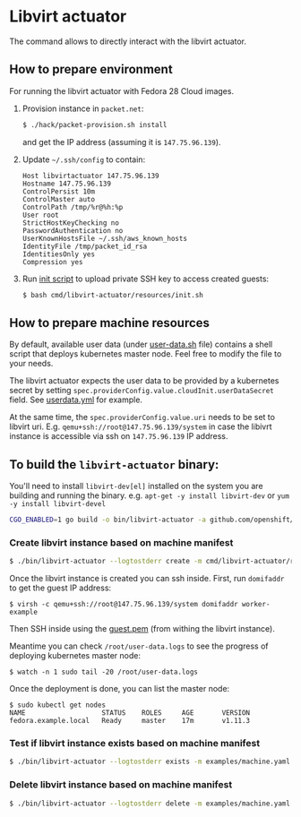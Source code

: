 # Libvirt actuator

The command allows to directly interact with the libvirt actuator.

## How to prepare environment

For running the libvirt actuator with Fedora 28 Cloud images.

1. Provision instance in `packet.net`:
   ```sh
   $ ./hack/packet-provision.sh install
   ```
   and get the IP address (assuming it is `147.75.96.139`).

1. Update ``~/.ssh/config`` to contain:
   ```
   Host libvirtactuator 147.75.96.139
   Hostname 147.75.96.139
   ControlPersist 10m
   ControlMaster auto
   ControlPath /tmp/%r@%h:%p
   User root
   StrictHostKeyChecking no
   PasswordAuthentication no
   UserKnownHostsFile ~/.ssh/aws_known_hosts
   IdentityFile /tmp/packet_id_rsa
   IdentitiesOnly yes
   Compression yes
   ```

1. Run [init script](resources/init.sh) to upload private SSH key to access created guests:

   ```sh
   $ bash cmd/libvirt-actuator/resources/init.sh
   ```

## How to prepare machine resources

By default, available user data (under [user-data.sh](resources/user-data.sh) file)
contains a shell script that deploys kubernetes master node.
Feel free to modify the file to your needs.

The libvirt actuator expects the user data to be provided by a kubernetes secret
by setting `spec.providerConfig.value.cloudInit.userDataSecret` field.
See [userdata.yml](resources/userdata.yml) for example.

At the same time, the `spec.providerConfig.value.uri` needs to be set to libvirt
uri. E.g. `qemu+ssh://root@147.75.96.139/system` in case the libivrt instance
is accessible via ssh on `147.75.96.139` IP address.

## To build the `libvirt-actuator` binary:

You'll need to install `libvirt-dev[el]` installed on the system you are building and running the binary.
e.g. `apt-get -y install libvirt-dev` or `yum -y install libvirt-devel`

```sh
CGO_ENABLED=1 go build -o bin/libvirt-actuator -a github.com/openshift/cluster-api-provider-libvirt/cmd/libvirt-actuator
```

### Create libvirt instance based on machine manifest

```sh
$ ./bin/libvirt-actuator --logtostderr create -m cmd/libvirt-actuator/resources/machine.yaml -c examples/cluster.yaml -u cmd/libvirt-actuator/resources/userdata.yaml
```

Once the libvirt instance is created you can ssh inside.
First, run `domifaddr` to get the guest IP address:
```
$ virsh -c qemu+ssh://root@147.75.96.139/system domifaddr worker-example
```

Then SSH inside using the [guest.pem](resources/guest.pem) (from withing the libvirt instance).

Meantime you can check `/root/user-data.logs` to see the progress of deploying kubernetes master node:
```
$ watch -n 1 sudo tail -20 /root/user-data.logs
```

Once the deployment is done, you can list the master node:

```
$ sudo kubectl get nodes
NAME                   STATUS    ROLES     AGE       VERSION
fedora.example.local   Ready     master    17m       v1.11.3
```

### Test if libvirt instance exists based on machine manifest

```sh
$ ./bin/libvirt-actuator --logtostderr exists -m examples/machine.yaml -c examples/cluster.yaml
```

### Delete libvirt instance based on machine manifest

```sh
$ ./bin/libvirt-actuator --logtostderr delete -m examples/machine.yaml -c examples/cluster.yaml
```
